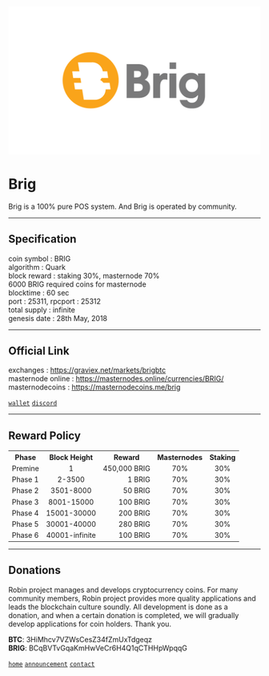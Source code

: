 ![](https://github.com/robinadaptor/logo/blob/master/brig.png)

# Brig
  
Brig is a 100% pure POS system. And Brig is operated by community.
  
***
## Specification  
  
coin symbol : BRIG  
algorithm : Quark  
block reward : staking 30%, masternode 70%  
6000 BRIG required coins for masternode  
blocktime : 60 sec  
port : 25311, rpcport : 25312  
total supply : infinite  
genesis date : 28th May, 2018  
  
***
## Official Link  
  
exchanges : https://graviex.net/markets/brigbtc  
masternode online : https://masternodes.online/currencies/BRIG/  
masternodecoins : https://masternodecoins.me/brig  
  
[`wallet`](https://github.com/robinadaptor/brig-wallet)  [`discord`](https://discord.gg/zYvFFJU)  
  
***
## Reward Policy  

<table>
<th>Phase</th><th>Block Height</th><th>Reward</th><th>Masternodes</th><th>Staking</th>
<tr><td>Premine</td><td align="center">1</td><td align="right">450,000 BRIG</td><td align="center">70%</td><td align="center">30%</td></tr>
<tr><td>Phase 1</td><td align="center">2-3500</td><td align="right">1 BRIG</td><td align="center">70%</td><td align="center">30%</td></tr>
<tr><td>Phase 2</td><td align="center">3501-8000</td><td align="right">50 BRIG</td><td align="center">70%</td><td align="center">30%</td></tr>
<tr><td>Phase 3</td><td align="center">8001-15000</td><td align="right">100 BRIG</td><td align="center">70%</td><td align="center">30%</td></tr>
<tr><td>Phase 4</td><td align="center">15001-30000</td><td align="right">200 BRIG</td><td align="center">70%</td><td align="center">30%</td></tr>
<tr><td>Phase 5</td><td align="center">30001-40000</td><td align="right">280 BRIG</td><td align="center">70%</td><td align="center">30%</td></tr>
<tr><td>Phase 6</td><td align="center">40001-infinite</td><td align="right">100 BRIG</td><td align="center">70%</td><td align="center">30%</td></tr>
</table>
  
***
## Donations 
  
Robin project manages and develops cryptocurrency coins. For many community members, Robin project provides more quality applications and leads the blockchain culture soundly. All development is done as a donation, and when a certain donation is completed, we will gradually develop applications for coin holders. Thank you.  
  
**BTC**: 3HiMhcv7VZWsCesZ34fZmUxTdgeqz    
**BRIG**: BCqBVTvGqaKmHwVeCr6H4Q1qCTHHpWpqqG  
  
[`home`](https://github.com/robinadaptor)  [`announcement`](https://github.com/robinadaptor/announcement)  [`contact`](https://github.com/robinadaptor/POS-helper)